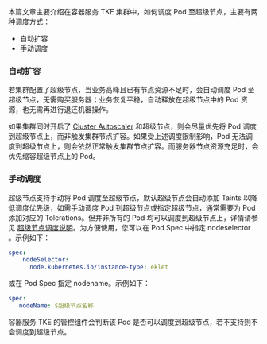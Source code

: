 
本篇文章主要介绍在容器服务 TKE 集群中，如何调度 Pod 至超级节点，主要有两种调度方式：
- 自动扩容
- 手动调度

### 自动扩容
若集群配置了超级节点，当业务高峰且已有节点资源不足时，会自动调度 Pod 至超级节点，无需购买服务器；业务恢复平稳，自动释放在超级节点中的 Pod 资源，也无需再进行退还机器操作。

如果集群同时开启了 [Cluster Autoscaler](https://intl.cloud.tencent.com/document/product/457/30638) 和超级节点，则会尽量优先将 Pod 调度到超级节点上，而非触发集群节点扩容。如果受上述调度限制影响，Pod 无法调度到超级节点上，则会依然正常触发集群节点扩容。而服务器节点资源充足时，会优先缩容超级节点上的 Pod。


### 手动调度

超级节点支持手动将 Pod 调度至超级节点，默认超级节点会自动添加 Taints 以降低调度优先级，如需手动调度 Pod 到超级节点或指定超级节点，通常需要为 Pod 添加对应的 Tolerations。但并非所有的 Pod 均可以调度到超级节点上，详情请参见 [超级节点调度说明](https://intl.cloud.tencent.com/document/product/457/39760)。为方便使用，您可以在 Pod Spec 中指定 nodeselector 。示例如下：

```yaml
spec:    
    nodeSelector:
      node.kubernetes.io/instance-type: eklet
```

或在 Pod Spec 指定 nodename。示例如下：
```yaml
spec:
   nodeName: $超级节点名称
```

容器服务 TKE 的管控组件会判断该 Pod 是否可以调度到超级节点，若不支持则不会调度到超级节点。

